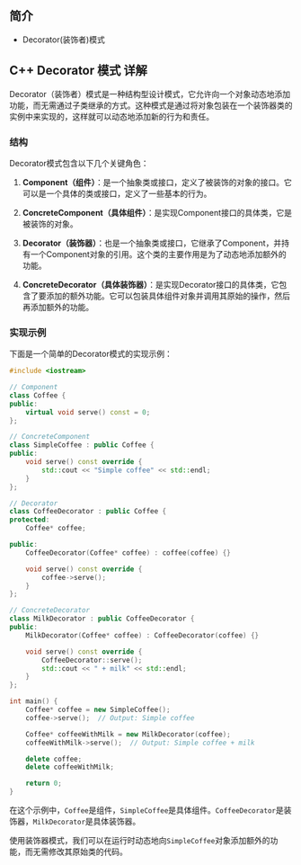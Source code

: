 ## 简介

+ Decorator(装饰者)模式

## C++ Decorator 模式 详解

Decorator（装饰者）模式是一种结构型设计模式，它允许向一个对象动态地添加功能，而无需通过子类继承的方式。这种模式是通过将对象包装在一个装饰器类的实例中来实现的，这样就可以动态地添加新的行为和责任。

### 结构

Decorator模式包含以下几个关键角色：

1. **Component（组件）**：是一个抽象类或接口，定义了被装饰的对象的接口。它可以是一个具体的类或接口，定义了一些基本的行为。
  
2. **ConcreteComponent（具体组件）**：是实现Component接口的具体类，它是被装饰的对象。

3. **Decorator（装饰器）**：也是一个抽象类或接口，它继承了Component，并持有一个Component对象的引用。这个类的主要作用是为了动态地添加额外的功能。

4. **ConcreteDecorator（具体装饰器）**：是实现Decorator接口的具体类，它包含了要添加的额外功能。它可以包装具体组件对象并调用其原始的操作，然后再添加额外的功能。

### 实现示例

下面是一个简单的Decorator模式的实现示例：

```cpp
#include <iostream>

// Component
class Coffee {
public:
    virtual void serve() const = 0;
};

// ConcreteComponent
class SimpleCoffee : public Coffee {
public:
    void serve() const override {
        std::cout << "Simple coffee" << std::endl;
    }
};

// Decorator
class CoffeeDecorator : public Coffee {
protected:
    Coffee* coffee;

public:
    CoffeeDecorator(Coffee* coffee) : coffee(coffee) {}

    void serve() const override {
        coffee->serve();
    }
};

// ConcreteDecorator
class MilkDecorator : public CoffeeDecorator {
public:
    MilkDecorator(Coffee* coffee) : CoffeeDecorator(coffee) {}

    void serve() const override {
        CoffeeDecorator::serve();
        std::cout << " + milk" << std::endl;
    }
};

int main() {
    Coffee* coffee = new SimpleCoffee();
    coffee->serve();  // Output: Simple coffee

    Coffee* coffeeWithMilk = new MilkDecorator(coffee);
    coffeeWithMilk->serve();  // Output: Simple coffee + milk

    delete coffee;
    delete coffeeWithMilk;

    return 0;
}
```

在这个示例中，`Coffee`是组件，`SimpleCoffee`是具体组件。`CoffeeDecorator`是装饰器，`MilkDecorator`是具体装饰器。

使用装饰器模式，我们可以在运行时动态地向`SimpleCoffee`对象添加额外的功能，而无需修改其原始类的代码。